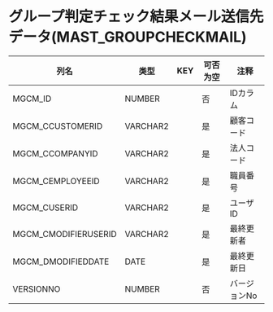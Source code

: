# グループ判定チェック結果メール送信先データ(MAST_GROUPCHECKMAIL)
| 列名   | 类型   | KEY  | 可否为空 | 注释   |
| ---- | ---- | ---- | ---- | ---- |
|MGCM_ID|NUMBER||否|IDカラム|
|MGCM_CCUSTOMERID|VARCHAR2||是|顧客コード|
|MGCM_CCOMPANYID|VARCHAR2||是|法人コード|
|MGCM_CEMPLOYEEID|VARCHAR2||是|職員番号|
|MGCM_CUSERID|VARCHAR2||是|ユーザID|
|MGCM_CMODIFIERUSERID|VARCHAR2||是|最終更新者|
|MGCM_DMODIFIEDDATE|DATE||是|最終更新日|
|VERSIONNO|NUMBER||否|バージョンNo|
